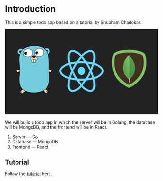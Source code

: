 # Introduction
This is a simple todo app based on a tutorial by Shubham Chadokar. 

![todo](./client/public/todo.png)

We will build a todo app in which the server will be in Golang, the database will be MongoDB, and the frontend will be in React.

1. Server — Go
2. Database — MongoDB
3. Frontend — React

## Tutorial
Follow the [tutorial](https://levelup.gitconnected.com/build-a-todo-app-in-golang-mongodb-and-react-e1357b4690a6) here.